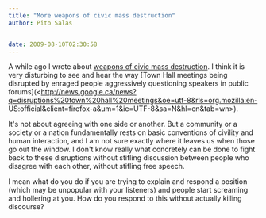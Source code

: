 ```yaml
---
title: "More weapons of civic mass destruction"
author: Pito Salas


date: 2009-08-10T02:30:58
---
```




A while ago I wrote about [weapons of civic mass
destruction](</2009/04/25/weapons-of-civic-mass-destruction-2522/>). I think
it is very disturbing to see and hear the way [Town Hall meetings being
disrupted by enraged people aggressively questioning speakers in public
forums](<http://news.google.ca/news?q=disruptions%20town%20hall%20meetings&oe=utf-8&rls=org.mozilla:en-
US:official&client=firefox-a&um=1&ie=UTF-8&sa=N&hl=en&tab=wn>).

It's not about agreeing with one side or another. But a community or a society
or a nation fundamentally rests on basic conventions of civility and human
interaction, and I am not sure exactly where it leaves us when those go out
the window. I don't know really what concretely can be done to fight back to
these disruptions without stifling discussion between people who disagree with
each other, without stifling free speech.

I mean what do you do if you are trying to explain and respond a position
(which may be unpopular with your listeners) and people start screaming and
hollering at you. How do you respond to this without actually killing
discourse?


